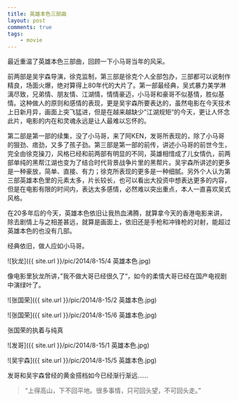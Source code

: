 ```yaml
--- 
title: 英雄本色三部曲
layout: post
comments: true
tags: 
    - movie
---
```




最近重温了英雄本色三部曲，回顾一下小马哥当年的风采。



前两部是吴宇森导演，徐克监制，第三部是徐克个人全部包办，三部都可以说制作精良，场面火爆，绝对算得上80年代的大片了。第一部最经典，吴式暴力美学淋漓尽致，兄弟情、朋友情、江湖情，情情豪迈，小马哥和豪哥不似基情，胜似基情。这种做人的原则和感情的表现，更是吴宇森所要表达的，虽然电影在今天技术上日新月异，画面上突飞猛进，但是在越来越缺少”江湖规矩“的今天，更让人怀念此片，电影的内在和灵魂永远是让人最难以忘怀的。



第二部是第一部的续集，没了小马哥，来了阿KEN，发哥所表现的，除了小马哥的狠劲、痞劲，又多了孩子劲。第三部是第一部的前传，讲述小马哥的前世今生，完全由徐克操刀，风格已经和前两部有明显的不同，英雄相惜成了儿女情仇，前两部单纯的黑帮江湖也变为了结合时代背景战争片里的黑帮片。吴宇森所讲述的更多是一种豪放，简单、直接、有力；徐克所表现的更多是一种细腻。另外个人认为第三部英雄本色里的元素太多，片长较长，也可以看出大投资中想表达更多的内容，但是在电影有限的时间内，表达太多感情，必然难以突出重点，本人一直喜欢吴式风格。



在20多年后的今天，英雄本色依旧让我热血沸腾，就算拿今天的香港电影来讲，除去剧情上与之相差甚远，就算是画面上，依旧还是手枪和冲锋枪的对射，能超过英雄本色的也没有几部。



经典依旧，做人应如小马哥。



![狄龙]({{ site.url }}/pic/2014/8-15/4 英雄本色.jpg)

像电影里狄龙所讲，”我不做大哥已经很久了“，如今的柔情大哥已经在国产电视剧中演绿叶了。



![张国荣]({{ site.url }}/pic/2014/8-15/2 英雄本色.jpg)

![张国荣]({{ site.url }}/pic/2014/8-15/6 英雄本色.jpg)

张国荣的执着与纯真



![发哥]({{ site.url }}/pic/2014/8-15/1 英雄本色.jpg)

![吴宇森]({{ site.url }}/pic/2014/8-15/5 英雄本色.jpg)

发哥和吴宇森曾经的黄金搭档如今已经渐行渐远……



>“上得高山，下不回平地。很多事情，只可回头望，不可回头走。”
